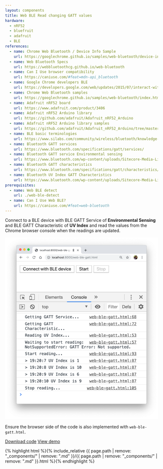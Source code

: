 ```yaml
---
layout: components
title: Web BLE Read changing GATT values
hardware:
  - nRF52
  - bluefruit
  - adafruit
  - BLE
references:
  - name: Chrome Web Bluetooth / Device Info Sample
    url: https://googlechrome.github.io/samples/web-bluetooth/device-info.html
  - name: Web Bluetooth Specs
    url: https://webbluetoothcg.github.io/web-bluetooth
  - name: Can I Use browser compatibility
    url: https://caniuse.com/#feat=mdn-api_bluetooth
  - name: Google Chrome developers BLE
    url: https://developers.google.com/web/updates/2015/07/interact-with-ble-devices-on-the-web
  - name: Chrome Web Bluetooth samples
    url: https://googlechrome.github.io/samples/web-bluetooth/index.html
  - name: Adafruit nRF52 board
    url: https://www.adafruit.com/product/3406
  - name: Adafruit nRF52 Arduino library
    url: https://github.com/adafruit/Adafruit_nRF52_Arduino
  - name: Adafruit nRF52 Arduino library samples
    url: https://github.com/adafruit/Adafruit_nRF52_Arduino/tree/master/libraries/Bluefruit52Lib/examples
  - name: BLE basic terminologies
    url: https://www.silabs.com/community/wireless/bluetooth/knowledge-base.entry.html/2018/05/30/ble_basics_masters-i4n9
  - name: Bluetooth GATT services
    url: https://www.bluetooth.com/specifications/gatt/services/
  - name: Bluetooth GATT service Environmental sensing
    url: https://www.bluetooth.com/wp-content/uploads/Sitecore-Media-Library/Gatt/Xml/Services/org.bluetooth.service.environmental_sensing.xml
  - name: Bluetooth GATT characteristics
    url: https://www.bluetooth.com/specifications/gatt/characteristics/
  - name: Bluetooth UV Index GATT Characteristics
    url: https://www.bluetooth.com/wp-content/uploads/Sitecore-Media-Library/Gatt/Xml/Characteristics/org.bluetooth.characteristic.uv_index.xml
prerequisites:
  - name: Web BLE detect
    url: ./web-ble-detect
  - name: Can I Use Web BLE?
    url: https://caniuse.com/#feat=web-bluetooth
---
```


Connect to a BLE device with BLE GATT Service of **Environmental Sensing** and BLE GATT Characteristic of **UV Index** and read the values from the Chrome browser console when the readings are updated.

![](/assets/images/components/web-ble-gatt-browser.png)

Ensure the browser side of the code is also implemented with `web-ble-gatt.html`.

<a href="https://github.com/hutscape/hutscape.github.io/tree/master/{{page.path | replace:'.md',''}}" class="button is-primary">Download code</a> <a href="{{ site.url }}/{{ page.path | remove: '_components/' | replace:'.md','' }}" class="button is-primary">View demo</a>

{% highlight html %}{% include_relative {{ page.path | remove: "_components/" | remove: ".md" }}/{{ page.path | remove: "_components/" | remove: ".md" }}.html %}{% endhighlight %}
